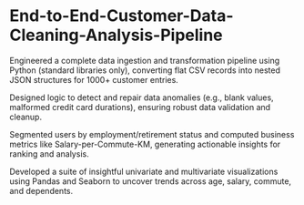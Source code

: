 # End-to-End-Customer-Data-Cleaning-Analysis-Pipeline

Engineered a complete data ingestion and transformation pipeline using Python (standard libraries only), converting flat CSV records into nested JSON structures for 1000+ customer entries.

Designed logic to detect and repair data anomalies (e.g., blank values, malformed credit card durations), ensuring robust data validation and cleanup.

Segmented users by employment/retirement status and computed business metrics like Salary-per-Commute-KM, generating actionable insights for ranking and analysis.

Developed a suite of insightful univariate and multivariate visualizations using Pandas and Seaborn to uncover trends across age, salary, commute, and dependents.
